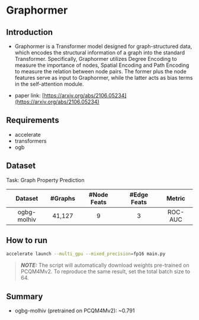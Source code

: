 Graphormer
==============================

## Introduction

* Graphormer is a Transformer model designed for graph-structured data, which encodes the structural information of a graph into the standard Transformer. Specifically, Graphormer utilizes Degree Encoding to measure the importance of nodes, Spatial Encoding and Path Encoding to measure the relation between node pairs. The former plus the node features serve as input to Graphormer, while the latter acts as bias terms in the self-attention module.

* paper link: [https://arxiv.org/abs/2106.05234](https://arxiv.org/abs/2106.05234)

## Requirements
- accelerate
- transformers
- ogb

## Dataset

Task: Graph Property Prediction

|   Dataset   | #Graphs | #Node Feats | #Edge Feats | Metric  |
| :---------: | :-----: | :---------: | :---------: | :-----: |
| ogbg-molhiv | 41,127  |      9      |      3      | ROC-AUC |

How to run
----------

```bash
accelerate launch --multi_gpu --mixed_precision=fp16 main.py
```
> **_NOTE:_**  The script will automatically download weights pre-trained on PCQM4Mv2. To reproduce the same result, set the total batch size to 64.

## Summary

* ogbg-molhiv (pretrained on PCQM4Mv2): ~0.791
